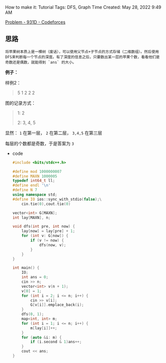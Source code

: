 How to make it: Tutorial
Tags: DFS, Graph
Time Created: May 28, 2022 9:49 AM

[Problem - 931D - Codeforces](https://codeforces.com/problemset/problem/931/D)

## 思路

    将苹果树本质上是一棵树（废话），可以使用父节点+子节点的方式存储（二维数组）。然后使用DFS来判断每一个节点的深度。有了深度的信息之后，只要数出某一层的苹果个数，看看他们是奇数还是偶数，就能得到 `ans` 的大小。

**例子：**

样例2：

> 5
1 2 2 2
> 

图的记录方式：

> 1: 2
> 
> 
> 2: 3, 4, 5
> 

显然： `1` 在第一层， `2` 在第二层， `3,4,5` 在第三层

每层的个数都是奇数，于是答案为 `3` 

- code
    
    ```cpp
    #include <bits/stdc++.h>
    
    #define mod 1000000007
    #define MAXN 1000005
    typedef int64_t ll;
    #define endl '\n'
    #define N 7
    using namespace std;
    #define IO ios::sync_with_stdio(false);\
        cin.tie(0),cout.tie(0)
    
    vector<int> G[MAXN];
    int lay[MAXN], n;
    
    void dfs(int pre, int now) {
        lay[now] = lay[pre] + 1;
        for (int v: G[now]) {
            if (v != now) {
                dfs(now, v);
            }
        }
    }
    
    int main() {
        IO;
        int ans = 0;
        cin >> n;
        vector<int> v(n + 1);
        v[0] = 1;
        for (int i = 2; i <= n; i++) {
            cin >> v[i];
            G[v[i]].emplace_back(i);
        }
        dfs(0, 1);
        map<int, int> m;
        for (int i = 1; i <= n; i++) {
            m[lay[i]]++;
        }
        for (auto &i: m) {
            if (i.second & 1)ans++;
        }
        cout << ans;
    }
    ```